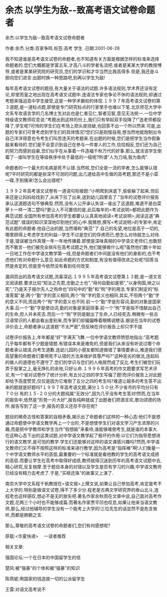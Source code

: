 # 余杰  以学生为敌--致高考语文试卷命题者    
    
余杰:以学生为敌--致高考语文试卷命题者    
作者:余杰.分类:百家争鸣.标签:高考 学生 .日期:2001-06-28    
我不知道谁是高考语文试卷的命题者,也不知道有关方面是根据怎样的标准来选择命题者的.您们大概都是学富五车,才高八斗的学者名流吧.或者是某某大学的教授博导,或者是某某研究院的研究员,您们的学识和才华当然比我高得多.但是,我还是斗胆向您们进言:出题时换一种思路吧,别再以学生为敌!    
每年高考语文试卷的题目,有大量关于语法的试题.许多语法规则,学术界还没有定论,却堂而皇之地出现在高考语文试题中.连语法专家也争论不休的语法规则,却通过考题来强迫高中学生接受,这是一种学术霸权的体现.１９９７年高考语文试卷的第３道题,是一道标点题,即使是专门研究标点的行家里手也难以下笔.北京师范大学中文系专攻语言学的几名博士生对此也是仁者见仁,智者见智,意见无法统一.一位中学特级语文教师叹息说:“考题出到这样的份上,我们只有举起双手投降了!"连老师都投降了,学生呢?可怜的学生们在考场上把头皮挠破,也回答不出一个所以然来.可是,出题的专家们可曾考虑到学生们的具体情况?您们只是刚愎自用,想当然地就炮制出令自己洋洋得意也令考生们叫苦连天的考题来.在出题的时候,您们是把学生当作假象敌来看待的.您们是不会意识到自己在参与一件害人的工作,恰恰相反,您们还为自己的努力而感到自豪,您们似乎在从事着一件造福千秋万代的好事.那么,就活该学生倒霉了--谁叫学生在等级秩序中处于最低的一级呢?所谓“人为刀俎,我为鱼肉".    
命题者的一个最大的毛病是死不认错.当然啦,您们全是一流的学者,怎么能够认错呢?平时研究的都是些深不可测的问题,出几道给高中生做的高考题,那还不是小菜一碟,手到擒来!怎么会出错呢?    
１９９２年高考语文试卷有一道语句衔接题:“小明爬到床底下,偷偷躲了起来,但后来还是让妈妈给找到了,从床下拉了出来,送到幼儿园里去了."当年的试卷评价报告承认这道题选句不够典型.然而,没有人公开承认失误--谁出了这道题,难道不是白菜萝卜一样一清二楚吗?更让人不可置信的是,此后每年的<考试说明>都把此题作为典范试题.全国所有参加高考的学生都要认认真真地阅读<考试说明>,阅读这道“典范试题".错误的知识深深地印到他们的心中.我猜想,撰写<考试说明>的专家中,肯定有此题的命题者.他自己出的题,当然堪称“典范"了.自己的名望,地位是高于一切的,哪里顾得上考虑学生的利益--学生不过是您们的俘虏而已,想怎么对待就怎么对待.于是,错误被当作真理一年一年地传播着.即使是深味真相的中学语文老师们,也敢怒而不敢言--他们被完全排斥在高考试题之外,他们能够做什么呢?虽然他们数十年如一日地工作在中学语文教学第一线,但是命题者们中间是没有他们的身影的,也不考虑他们有对命题什么意见.如此命题的方式和制度,有没有值得改进之处呢?回答当然是肯定的,但是至今依然没有看到任何改变.    
漏洞百出的高考语文试题,流毒深远.１９９５年高考语文试卷第１３题,是一道文言文阅读题.要求比较“知汝之先君,忠勤之士也",“母何自勤如是邪",“以身徇国,继之以死",“乃是天子报尔先人之徇命也"四句中的“勤"和“徇"字的用法.专家们制定的“标准答案"是:两个“勤"字的意义相同,两个“徇"字的意义也相同.其实,不但两个“勤"字的意义不同,而且两个“徇"字的意义也不同.前一个“勤"字是形容词,勤的对象是国家大事.后一个“勤"字是使动词,勤的对象是家庭琐事.前一个“徇"字是指不惜献出自己的生命,但人并未死去.而后一个“徇"字则是献出了生命,人已经死去.稍微有一些古汉语常识的人都会看出差别来,而专家们却偏偏睁着眼睛说瞎话.据说在当年的试卷评价会上,命题者承认这道题“不太严密",但反映在评价报告上却只字不提.    
试卷评价报告上,年年都是“好"字满天飞舞.一位中学语文教师愤怒地指出:“高考题几乎每年都有不少题是错题.有错误本来是难免的,但是我们从来没有听说过哪个命题者承认错误,向考生道歉.连幼儿园的小朋友都知道做错了事情要承认,难道我们德高望重的命题者们要用死不认错的方法来维护其尊严吗?"这种恶劣的做法,连起码的做人的道德也不遵守了.您们的学识与您们的人格居然成了反比.考生们被您们玩弄于股掌之上,毫无挣扎的余地,只好认命.１９９６年高考的作文题要求写艺术评论,有一个省对试卷作了统计分析,有五分之四的学生写偏了题!而评价报告上对此题却给予高度赞赏,仅仅是因为它难倒了五分之四的考生吗?难道让越多的考生答不出来的题就是好题吗?１９９７年高考语文题,满分１５０分,不少省市的平均分只有７０分.有的１５-２０分的大题纯属“无效分",因为几乎没有考生答对!然而,在当年的报告中,依然是“形势一片大好",报告纯粹就成了出题者们把酒言欢,歌功颂德的场所.报告写到了这一步,报告的意义还存不存在呢?    
题目的稀奇古怪和答案的自相矛盾,揭示出了命题者们这样的一种心态:他们不是想通过命题使中学语文教学再上一个台阶,不是想使学生们对语文学习产生浓厚的兴趣,而是把中学教师和学生当作“假想敌"来看待,谁能够难倒考生,就是谁的本事大.在这种心态下出的这类试题,对中学语文教学起了极坏的作用:以它们为指导思想进行的语文教学,是可怕的教学.学生们还能够对这样的语文课感兴趣吗?然而,中学语文教师们又不得不按照这样的标准来进行教学,因为高考是“指挥棒"啊!人们衡量一个中学语文教师水平的高低,最重要的一个标准就是看他教的学生的高考语文成绩的高低.而要让学生在高考中取得好成绩,教师就得沉迷到历年的高考语文试题中去,精心研究,反复揣摩.至于题目本身的对错以及学生是否有学习的兴趣,中学语文教师已经没有精力去考虑了.于是,“买椟还珠"的故事又上演了.    
南京大学中文系程千帆教授在<语文报>上撰文说,如果让自己参加高考,肯定是考不上大学的.特别是做语文试卷,得不了多少分.程老是古典文学研究界的泰山北斗,连程老也这样感叹,想必不是无的放矢吧.著名作家余秋雨在文章中说,自己面对高考作文题,花两三个小时也不能够成篇.而著名作家贾平凹也叹息,如果让他来当语文教师,那么,经过他辅导的学生没有一个能考上大学的!三位先生的话显然不是危言耸听,而都是肺腑之言.    
那么,尊敬的高考语文试卷的命题者们,您们有何感想呢?    
原载:<华夏快递> 　一读者推荐    
    
相关文章:    
强国论坛:一个在日本的中国留学生的信    
楚风:被“强暴"的个体和被“强暴"的知识    
陈燕妮:用国家的钱造就一切的公派留学生    
王雷:对语文高考说不